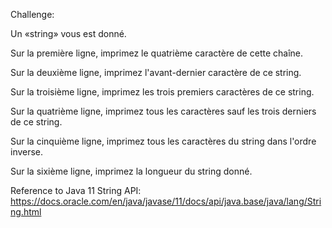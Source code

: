 Challenge:

Un «string» vous est donné.

Sur la première ligne, imprimez le quatrième caractère de cette chaîne. 

Sur la deuxième ligne, imprimez l'avant-dernier caractère de ce string. 

Sur la troisième ligne, imprimez les trois premiers caractères de ce string. 

Sur la quatrième ligne, imprimez tous les caractères sauf les trois derniers de ce string. 

Sur la cinquième ligne, imprimez tous les caractères du string dans l'ordre inverse. 

Sur la sixième ligne, imprimez la longueur du string donné.

Reference to Java 11 String API:
https://docs.oracle.com/en/java/javase/11/docs/api/java.base/java/lang/String.html